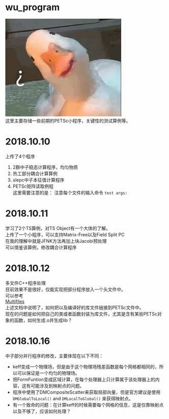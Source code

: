 wu_program
==========  
![smile](smile.png)  
这里主要存储一些前期的PETSc小程序，关键性的测试算例等。  

# 2018.10.10  
上传了4个程序
1. 2群中子稳态计算程序，均匀物质
2. 热工部分耦合计算算例
3. slepc中子本征值计算程序
4. PETSc矩阵读取例程  
这里需要注意的是：
注意每个文件的输入命令
 `test args: `

# 2018.10.11
学习了2个TS算例，对TS Object有一个大体的了解。  
上传了一个小程序，可以支持Matrix-Free以及Field Split PC  
在我的理解中就是JFNK方法再加上块Jacobi预处理  
可以借鉴该算例，修改耦合计算程序


# 2018.10.12
多文件C++程序处理  
目前效果不是很好，仅能实现把部分程序放入一个头文件中。  
可以参考  
[Multifiles](http://www.itkeyword.com/doc/5923142964970566764/creating-a-library-file-in-makefile-and-compiling-after-that)  
上述文档中说明了，如何把以及编译好的库文件链接到PETSc文件中。  
现在的问题是如何把自己的类或者函数封装为库文件，尤其是含有某些PETSc对象的函数，如何生成.o并生成lib？


# 2018.10.16
中子部分并行程序的修改，主要体现在以下不同：  
* keff变成一个物理场，但是由于这个物理场残差函数是每个网格都相同的，所以可以保证是一个均匀的物理场。
* 把FormFuntion变成区域计算，在每个处理器上只计算属于该处理器上的内容，这有可能涉及到映射点的问题。
* 程序中使用了DMCompositeScatter来获取局部向量，但是官方建议是使用`DMGlobalToLocal()` and `DMLocalToGlobal()` 来获得映射点。
* 有一个致命的问题：在计算keff的时候需要每个网格的信息，这是仅靠映射点以及不够了，应该如何处理？
